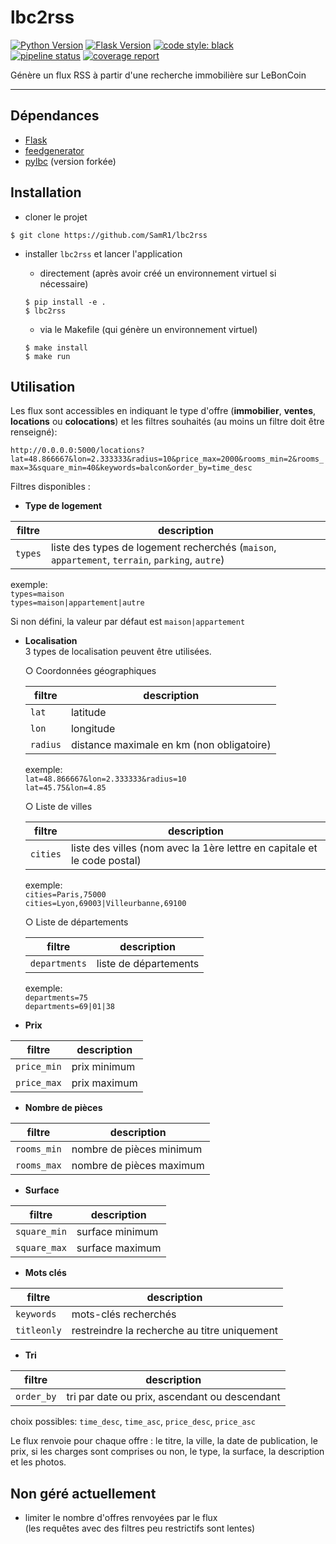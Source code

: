 # lbc2rss

[![Python Version](https://img.shields.io/badge/python-3.7|3.8-brightgreen.svg)](https://python.org)
[![Flask Version](https://img.shields.io/badge/flask-1.1.2-brightgreen.svg)](http://flask.pocoo.org/)
[![code style: black](https://img.shields.io/badge/code%20style-black-black)](https://github.com/psf/black)  
[![pipeline status](https://gitlab.com/SamR1/lbc2rss/badges/master/pipeline.svg)](https://gitlab.com/SamR1/lbc2rss/-/commits/master)
[![coverage report](https://gitlab.com/SamR1/lbc2rss/badges/master/coverage.svg)](https://gitlab.com/SamR1/lbc2rss/-/commits/master) 

Génère un flux RSS à partir d'une recherche immobilière sur LeBonCoin

---

## Dépendances

* [Flask](http://flask.pocoo.org/)
* [feedgenerator](https://github.com/getpelican/feedgenerator)
* [pylbc](https://github.com/razaborg/pylbc) (version forkée)


## Installation

- cloner le projet

```shell script
$ git clone https://github.com/SamR1/lbc2rss
```

- installer `lbc2rss` et lancer l'application

    - directement (après avoir créé un environnement virtuel si nécessaire)
    ```shell script
    $ pip install -e .
    $ lbc2rss
    ```

    - via le Makefile (qui génère un environnement virtuel)
    ```shell script
    $ make install
    $ make run
    ```


## Utilisation

Les flux sont accessibles en indiquant le type d'offre (**immobilier**, **ventes**, **locations** ou **colocations**) et 
les filtres souhaités (au moins un filtre doit être renseigné):

`http://0.0.0.0:5000/locations?lat=48.866667&lon=2.333333&radius=10&price_max=2000&rooms_min=2&rooms_max=3&square_min=40&keywords=balcon&order_by=time_desc`

Filtres disponibles :

- **Type de logement**
    
| filtre      | description                                                                                     |
| ----------- | ----------------------------------------------------------------------------------------------- |
| `types`     | liste des types de logement recherchés (`maison`, `appartement`, `terrain`, `parking`, `autre`) |

exemple:  
`types=maison`  
`types=maison|appartement|autre`  

Si non défini, la valeur par défaut est `maison|appartement`

- **Localisation**  
3 types de localisation peuvent être utilisées.

    ○ Coordonnées géographiques
     
    | filtre   | description                              |
    | -------- | ---------------------------------------- |
    | `lat`    | latitude                                 |
    | `lon`    | longitude                                |
    | `radius` | distance maximale en km (non obligatoire)|

    exemple:   
    `lat=48.866667&lon=2.333333&radius=10`  
    `lat=45.75&lon=4.85`

    ○ Liste de villes
     
    | filtre   | description                                                              |
    | -------- | ------------------------------------------------------------------------ |
    | `cities` | liste des villes (nom avec la 1ère lettre en capitale et le code postal) |

    exemple:   
    `cities=Paris,75000`  
    `cities=Lyon,69003|Villeurbanne,69100`
    
    ○ Liste de départements
     
    | filtre        | description                                           |
    | ------------- | ----------------------------------------------------- |
    | `departments` | liste de départements                                 |
    
    exemple:  
    `departments=75`  
    `departments=69|01|38`
    
- **Prix**
    
| filtre      | description                                 |
| ----------- | ------------------------------------------- |
| `price_min` | prix minimum                                |
| `price_max` | prix maximum                                |

- **Nombre de pièces**
    
| filtre      | description                                 |
| ----------- | ------------------------------------------- |
| `rooms_min` | nombre de pièces minimum                    |
| `rooms_max` | nombre de pièces maximum                    |

- **Surface**
    
| filtre       | description                                |
| ------------ | ------------------------------------------ |
| `square_min` | surface minimum                            |
| `square_max` | surface maximum                            |

- **Mots clés**
    
| filtre      | description                                  |
| ----------- | -------------------------------------------- |
| `keywords`  | mots-clés recherchés                         |
| `titleonly` | restreindre la recherche au titre uniquement |

- **Tri**
    
| filtre      | description                                   |
| ----------- | --------------------------------------------- |
| `order_by`  | tri par date ou prix, ascendant ou descendant |

choix possibles: `time_desc`, `time_asc`, `price_desc`, `price_asc`

Le flux renvoie pour chaque offre : le titre, la ville, la date de publication,
le prix, si les charges sont comprises ou non, le type, la surface, la description
et les photos.


## Non géré actuellement

- limiter le nombre d'offres renvoyées par le flux  
(les requêtes avec des filtres peu restrictifs sont lentes)
